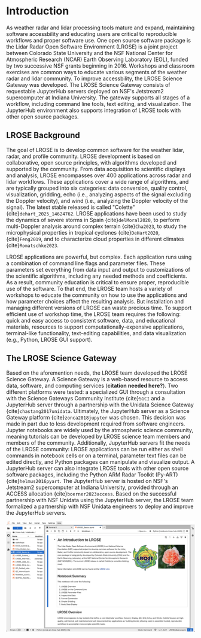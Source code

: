 # Introduction

As weather radar and lidar processing tools mature and expand, maintaining software accessbility and educating users are critical to reproducible workflows and proper software use. One open source software package is the Lidar Radar Open Software Environment (LROSE) is a joint project between Colorado State University and the NSF National Center for Atmospheric Research (NCAR) Earth Observing Laboratory (EOL), funded by two successive NSF grants beginning in 2016. Workshops and classroom exercises are common ways to educate various segments of the weather radar and lidar community. To improve accessbility, the LROSE Science Gateway was developed. The LROSE Science Gateway consists of requestable JupyterHub servers deployed on NSF's Jetstream2 supercomputer at Indiana University. The gateway supports all stages of a workflow, including command line tools, text editing, and visualization. The JupyterHub environment also supports integration of LROSE tools with other open source packages. 

## LROSE Background

The goal of LROSE is to develop common software for the weather lidar, radar, and profile community.  LROSE development is based on collaborative, open source principles, with algorithms developed and supported by the community. From data acquisition to scientific displays and analysis, LROSE encompasses over 400 applications across radar and lidar workflows. These applications cover a wide range of algorithms, and are typically grouped into six categories: data conversion, quality control, visualization, gridding, echo (i.e., analyzing aspects of the signal excluding the Doppler velocity), and wind (i.e., analyzing the Doppler velocity of the signal). The latest stable released is called "Colette" {cite}`dehart_2025_14624762`. LROSE applications have been used to study the dynamics of severe storms in Spain {cite}`delMoral2020`, to perform multi-Doppler analysis around complex terrain {cite}`Cha2023`, to study the microphysical properties in tropical cyclones {cite}`DeHart2020`, {cite}`Feng2019`, and to characterize cloud properties in different climates {cite}`Romatschke2023`.

LROSE applications are powerful, but complex. Each application runs using a combination of command line flags and parameter files. These parameters set everything from data input and output to customizations of the scientific algorithms, including any needed methods and coefficients. As a result, community education is critical to ensure proper, reproducible use of the software. To that end, the LROSE team hosts a variety of workshops to educate the community on how to use the applications and how parameter choices affect the resulting analysis. But installation and managing different versions of LROSE can waste precious time. To support efficient use of workshop time, the LROSE team requires the following: quick and easy access to consistent software, data, and educational materials, resources to support computationally-expensive applications, terminal-like functionality, text-editing capabilities, and data visualization (e.g., Python, LROSE GUI support).

## The LROSE Science Gateway

Based on the aforemention needs, the LROSE team developed the LROSE Science Gateway. A Science Gateway is a web-based resource to access data, software, and computing services (****citation needed here?****). Two different platforms were tested: a specialized GUI through a consultation with the Science Gateways Community Institute {cite}`SGCI` and a JupyterHub server through a partnership with the Unidata Science Gateway {cite}`chastang2017unidata`. Ultimately, the JupyterHub server as a Science Gateway platform {cite}`zonca2018jupyter` was chosen. This decision was made in part due to less development required from software engineers. Jupyter notebooks are widely used by the atmospheric science community, meaning tutorials can be developed by LROSE science team members and members of the community. Additionally, JupyterHub servers fit the needs of the LROSE community: LROSE applications can be run either as shell commands in notebook cells or on a terminal, parameter text files can be edited directly, and Python packages can manipulate and visualize output. A JupyterHub server can also integrate  LROSE tools with other open source software packages, including the Python ARM Radar Toolkit (Py-ART) {cite}`helmus2016pyart`. The JupyterHub server is hosted on NSF's Jetstream2 supercomputer at Indiana University, provided through an ACCESS allocation {cite}`boerner2023access`. Based on the successful partnership with NSF Unidata using the JupyterHub server, the LROSE team formalized a partnership with NSF Unidata engineers to deploy and improve the JupyterHub servers.

![LROSE Science Gateway](../assets/lrose_gateway_home.png)